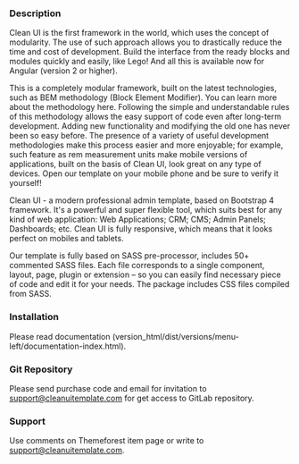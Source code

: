 ### Description ###

Clean UI is the first framework in the world, which uses the concept of modularity. The use of such approach allows you to drastically reduce the time and cost of development. Build the interface from the ready blocks and modules quickly and easily, like Lego! And all this is available now for Angular (version 2 or higher).

This is a completely modular framework, built on the latest technologies, such as BEM methodology (Block Element Modifier). You can learn more about the methodology here. Following the simple and understandable rules of this methodology allows the easy support of code even after long-term development. Adding new functionality and modifying the old one has never been so easy before. The presence of a variety of useful development methodologies make this process easier and more enjoyable; for example, such feature as rem measurement units make mobile versions of applications, built on the basis of Clean UI, look great on any type of devices. Open our template on your mobile phone and be sure to verify it yourself!

Clean UI - a modern professional admin template, based on Bootstrap 4 framework. It's a powerful and super flexible tool, which suits best for any kind of web application: Web Applications; CRM; CMS; Admin Panels; Dashboards; etc. Clean UI is fully responsive, which means that it looks perfect on mobiles and tablets.

Our template is fully based on SASS pre-processor, includes 50+ commented SASS files. Each file corresponds to a single component, layout, page, plugin or extension – so you can easily find necessary piece of code and edit it for your needs. The package includes CSS files compiled from SASS.


### Installation ###

Please read documentation (version_html/dist/versions/menu-left/documentation-index.html).

### Git Repository ###

Please send purchase code and email for invitation to support@cleanuitemplate.com for get access to GitLab repository.

### Support ###

Use comments on Themeforest item page or write to [support@cleanuitemplate.com](mailto:support@cleanuitemplate.com).